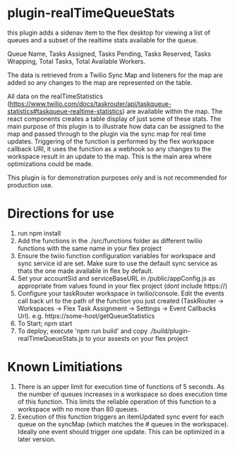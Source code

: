 # plugin-realTimeQueueStats

this plugin adds a sidenav item to the flex desktop for viewing a list of queues and a subset of the realtime stats available for the queue.

Queue Name, Tasks Assigned, Tasks Pending, Tasks Reserved, Tasks Wrapping, Total Tasks, Total Available Workers.

The data is retrieved from a Twilio Sync Map and listeners for the map are added so any changes to the map are represented on the table.

All data on the realTimeStatistics (https://www.twilio.com/docs/taskrouter/api/taskqueue-statistics#taskqueue-realtime-statistics) are available within the map. The react components creates a table display of just some of these stats. The main purpose of this plugin is to illustrate how data can be assigned to the map and passed through to the plugin via the sync map for real time updates. Triggering of the function is performed by the flex workspace callback URI, it uses the function as a webhook so any changes to the workspace result in an update to the map. This is the main area where optimizations could be made.

This plugin is for demonstration purposes only and is not recommended for production use.

# Directions for use

1. run npm install
2. Add the functions in the ./src/functions folder as different twilio functions with the same name in your flex project
3. Ensure the twiio function configuration variables for workspace and sync service id are set. Make sure to use the default sync service as thats the one made available in flex by default.
4. Set your accountSid and serviceBaseURL in /public/appConfig.js as appropriate from values found in your flex project (dont include https://)
5. Configure your taskRouter workspace in twilio/console. Edit the events call back url to the path of the function you just created (TaskRouter -> Workspaces -> Flex Task Assignment -> Settings -> Event Callbacks Url). e.g. https://some-host/getQueueStatistics
6. To Start; npm start
7. To deploy; execute 'npm run build' and copy ./build/plugin-realTimeQueueStats.js to your assests on your flex project

# Known Limitiations

1.  There is an upper limit for execution time of functions of 5 seconds. As the number of queues increases in a workspace so does execution time of this function. This limits the reliable operation of this function to a workspace with no more than 80 queues.
2.  Execution of this function triggers an itemUpdated sync event for each queue on the syncMap (which matches the # queues in the workspace). Ideally one event should trigger one update. This can be optimized in a later version.
